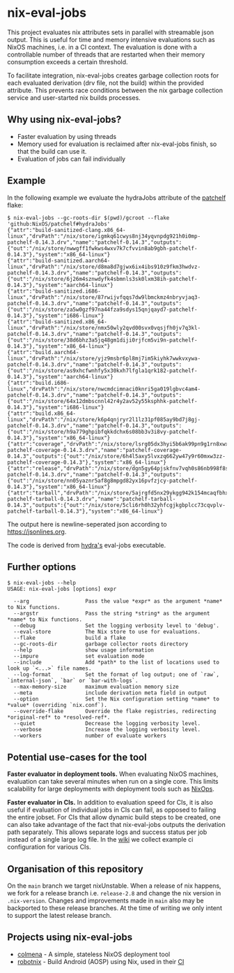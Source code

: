 # nix-eval-jobs

This project evaluates nix attributes sets in parallel with streamable json
output.  This is useful for time and memory intensive evaluations such as NixOS
machines, i.e. in a CI context.  The evaluation is done with a controllable
number of threads that are restarted when their memory consumption exceeds a
certain threshold.

To facilitate integration, nix-eval-jobs creates garbage collection roots for
each evaluated derivation (drv file, not the build) within the provided
attribute.  This prevents race conditions between the nix garbage collection
service and user-started nix builds processes.

## Why using nix-eval-jobs?

- Faster evaluation by using threads
- Memory used for evaluation is reclaimed after nix-eval-jobs finish, so that the build can use it.
- Evaluation of jobs can fail individually

## Example

In the following example we evaluate the hydraJobs attribute of the [patchelf](https://github.com/NixOS/patchelf) flake:

```console
$ nix-eval-jobs --gc-roots-dir $(pwd)/gcroot --flake 'github:NixOS/patchelf#hydraJobs'
{"attr":"build-sanitized-clang.x86_64-linux","drvPath":"/nix/store/igmkq61cwys8nj34yqvnpdg921h0i0mp-patchelf-0.14.3.drv","name":"patchelf-0.14.3","outputs":{"out":"/nix/store/nwwgff1fwkws4wxv7k7cfvvin8ab9gbh-patchelf-0.14.3"},"system":"x86_64-linux"}
{"attr":"build-sanitized.aarch64-linux","drvPath":"/nix/store/d8ma8d7gjwx6ix4ibs910z9fkm3hwdvz-patchelf-0.14.3.drv","name":"patchelf-0.14.3","outputs":{"out":"/nix/store/6j26m4sznwdyfk4sbmnls3sk0lxm38ih-patchelf-0.14.3"},"system":"aarch64-linux"}
{"attr":"build-sanitized.i686-linux","drvPath":"/nix/store/87rwijvfqqs7dw9lbmckmz4nbryvjaq3-patchelf-0.14.3.drv","name":"patchelf-0.14.3","outputs":{"out":"/nix/store/za5w0gzf97na44fza9sdys15qnjqayd7-patchelf-0.14.3"},"system":"i686-linux"}
{"attr":"build-sanitized.x86_64-linux","drvPath":"/nix/store/nmx50wly2qvd00svx0vqsjfh0jv7q3kl-patchelf-0.14.3.drv","name":"patchelf-0.14.3","outputs":{"out":"/nix/store/38d6bhz3a5jq48gm1diji0rjfcm5vi9n-patchelf-0.14.3"},"system":"x86_64-linux"}
{"attr":"build.aarch64-linux","drvPath":"/nix/store/yjz9msbr6pl8mj7im5kiyhk7wwkvxywa-patchelf-0.14.3.drv","name":"patchelf-0.14.3","outputs":{"out":"/nix/store/as9xhcfwnhfy5x30kxh7lfgla1qrk182-patchelf-0.14.3"},"system":"aarch64-linux"}
{"attr":"build.i686-linux","drvPath":"/nix/store/nwcmdcimnaci0knri5ga019lgbvc4am4-patchelf-0.14.3.drv","name":"patchelf-0.14.3","outputs":{"out":"/nix/store/64x12dmbscnnl42r4y2av52y55ksphhk-patchelf-0.14.3"},"system":"i686-linux"}
{"attr":"build.x86_64-linux","drvPath":"/nix/store/k6p4qnjryr2l1lz31pf085ay9bd7j8gj-patchelf-0.14.3.drv","name":"patchelf-0.14.3","outputs":{"out":"/nix/store/h9a779ghpibfqkkdchx6s08bb3v3i8vy-patchelf-0.14.3"},"system":"x86_64-linux"}
{"attr":"coverage","drvPath":"/nix/store/lsrg05dx3hyi5b6ak99pn9g1rn8xwx39-patchelf-coverage-0.14.3.drv","name":"patchelf-coverage-0.14.3","outputs":{"out":"/nix/store/6h4l5axy5lvxzq662yw47y9r60mxw3zz-patchelf-coverage-0.14.3"},"system":"x86_64-linux"}
{"attr":"release","drvPath":"/nix/store/dgn5gy64pjskfnv7vqh0s86nb998f8sq-patchelf-0.14.3.drv","name":"patchelf-0.14.3","outputs":{"out":"/nix/store/nn05yaznr5af8g8mpgd82yx16pvfzjcy-patchelf-0.14.3"},"system":"x86_64-linux"}
{"attr":"tarball","drvPath":"/nix/store/5ajrgfd5nx29ykgg942k154mcaqfbhxd-patchelf-tarball-0.14.3.drv","name":"patchelf-tarball-0.14.3","outputs":{"out":"/nix/store/5cli6rh0h32yhfcgjkgbplcc73cqvplv-patchelf-tarball-0.14.3"},"system":"x86_64-linux"}

```

The output here is newline-seperated json according to https://jsonlines.org.

The code is derived from [hydra's](https://github.com/nixos/hydra) eval-jobs executable.

## Further options

``` console
$ nix-eval-jobs --help
USAGE: nix-eval-jobs [options] expr

  --arg                  Pass the value *expr* as the argument *name* to Nix functions.
  --argstr               Pass the string *string* as the argument *name* to Nix functions.
  --debug                Set the logging verbosity level to 'debug'.
  --eval-store           The Nix store to use for evaluations.
  --flake                build a flake
  --gc-roots-dir         garbage collector roots directory
  --help                 show usage information
  --impure               set evaluation mode
  --include              Add *path* to the list of locations used to look up `<...>` file names.
  --log-format           Set the format of log output; one of `raw`, `internal-json`, `bar` or `bar-with-logs`.
  --max-memory-size      maximum evaluation memory size
  --meta                 include derivation meta field in output
  --option               Set the Nix configuration setting *name* to *value* (overriding `nix.conf`).
  --override-flake       Override the flake registries, redirecting *original-ref* to *resolved-ref*.
  --quiet                Decrease the logging verbosity level.
  --verbose              Increase the logging verbosity level.
  --workers              number of evaluate workers
```


## Potential use-cases for the tool

**Faster evaluator in deployment tools.** When evaluating NixOS machines,
evaluation can take several minutes when run on a single core.  This limits
scalability for large deployments with deployment tools such as
[NixOps](https://github.com/NixOS/nixops).

**Faster evaluator in CIs.** In addition to evaluation speed for CIs, it is also
useful if evaluation of individual jobs in CIs can fail, as opposed to failing
the entire jobset. For CIs that allow dynamic build steps to be created, one can
also take advantage of the fact that nix-eval-jobs outputs the derivation path
separately. This allows separate logs and success status per job instead of a
single large log file. In the
[wiki](https://github.com/nix-community/nix-eval-jobs/wiki#ci-example-configurations)
we collect example ci configuration for various CIs.



## Organisation of this repository

On the `main` branch we target nixUnstable. When a release of nix happens, we
fork for a release branch i.e. `release-2.8` and change the nix version in
`.nix-version`. Changes and improvements made in `main` also may be backported
to these release branches. At the time of writing we only intent to support the
latest release branch.


## Projects using nix-eval-jobs

- [colmena](https://github.com/zhaofengli/colmena) -  A simple, stateless NixOS deployment tool
- [robotnix](https://github.com/danielfullmer/robotnix) -  Build Android (AOSP) using Nix, used in their [CI](https://github.com/danielfullmer/robotnix/blob/38b80700ee4265c306dcfdcce45056e32ab2973f/.github/workflows/instantiate.yml#L18)
